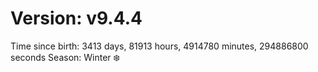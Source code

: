 # Version: v9.4.4
Time since birth: 3413 days, 81913 hours, 4914780 minutes, 294886800 seconds
Season: Winter ❄️
